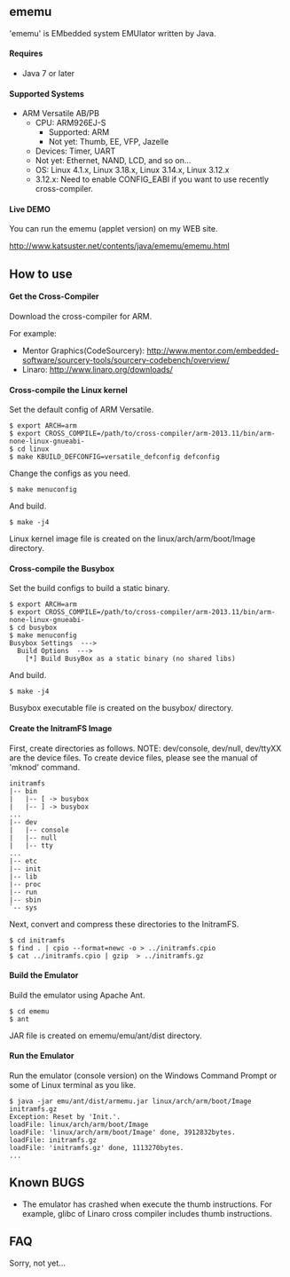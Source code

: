 ## ememu
'ememu' is EMbedded system EMUlator written by Java.

#### Requires
* Java 7 or later

#### Supported Systems
* ARM Versatile AB/PB
  * CPU: ARM926EJ-S
    * Supported: ARM
    * Not yet: Thumb, EE, VFP, Jazelle
  * Devices: Timer, UART
  * Not yet: Ethernet, NAND, LCD, and so on...
  * OS: Linux 4.1.x, Linux 3.18.x, Linux 3.14.x, Linux 3.12.x
   * 3.12.x: Need to enable CONFIG_EABI if you want to use recently cross-compiler.

#### Live DEMO
You can run the ememu (applet version) on my WEB site.

http://www.katsuster.net/contents/java/ememu/ememu.html


## How to use
#### Get the Cross-Compiler
Download the cross-compiler for ARM.

For example: 
* Mentor Graphics(CodeSourcery): http://www.mentor.com/embedded-software/sourcery-tools/sourcery-codebench/overview/
* Linaro: http://www.linaro.org/downloads/

#### Cross-compile the Linux kernel
Set the default config of ARM Versatile.

    $ export ARCH=arm
    $ export CROSS_COMPILE=/path/to/cross-compiler/arm-2013.11/bin/arm-none-linux-gnueabi-
    $ cd linux
    $ make KBUILD_DEFCONFIG=versatile_defconfig defconfig

Change the configs as you need.

    $ make menuconfig

And build.

    $ make -j4

Linux kernel image file is created on the linux/arch/arm/boot/Image directory.

#### Cross-compile the Busybox
Set the build configs to build a static binary.

    $ export ARCH=arm
    $ export CROSS_COMPILE=/path/to/cross-compiler/arm-2013.11/bin/arm-none-linux-gnueabi-
    $ cd busybox
    $ make menuconfig
    Busybox Settings  --->
      Build Options  --->
        [*] Build BusyBox as a static binary (no shared libs)

And build.

    $ make -j4

Busybox executable file is created on the busybox/ directory.

#### Create the InitramFS Image
First, create directories as follows.
NOTE: dev/console, dev/null, dev/ttyXX are the device files.
To create device files, please see the manual of 'mknod' command.

    initramfs
    |-- bin
    |   |-- [ -> busybox
    |   |-- ] -> busybox
    ...
    |-- dev
    |   |-- console
    |   |-- null
    |   |-- tty
    ...
    |-- etc
    |-- init
    |-- lib
    |-- proc
    |-- run
    |-- sbin
    `-- sys

Next, convert and compress these directories to the InitramFS.

    $ cd initramfs
    $ find . | cpio --format=newc -o > ../initramfs.cpio
    $ cat ../initramfs.cpio | gzip  > ../initramfs.gz

#### Build the Emulator
Build the emulator using Apache Ant.

    $ cd ememu
    $ ant

JAR file is created on ememu/emu/ant/dist directory.

#### Run the Emulator
Run the emulator (console version) on the Windows Command Prompt 
or some of Linux terminal as you like.

    $ java -jar emu/ant/dist/armemu.jar linux/arch/arm/boot/Image initramfs.gz
    Exception: Reset by 'Init.'.
    loadFile: linux/arch/arm/boot/Image
    loadFile: 'linux/arch/arm/boot/Image' done, 3912832bytes.
    loadFile: initramfs.gz
    loadFile: 'initramfs.gz' done, 1113270bytes.
    ...

## Known BUGS
* The emulator has crashed when execute the thumb instructions.
For example, glibc of Linaro cross compiler includes thumb instructions.

## FAQ
Sorry, not yet...
